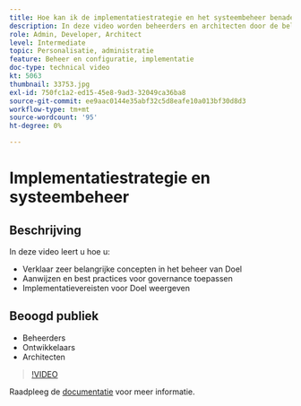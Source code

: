 ```yaml
---
title: Hoe kan ik de implementatiestrategie en het systeembeheer benaderen?
description: In deze video worden beheerders en architecten door de belangrijkste concepten geleid bij het beheren en implementeren van Adobe Target. Bekijk deze video om te leren hoe u best practices voor governance kunt identificeren en toepassen en de vereisten voor doelimplementatie kunt vermelden.
role: Admin, Developer, Architect
level: Intermediate
topic: Personalisatie, administratie
feature: Beheer en configuratie, implementatie
doc-type: technical video
kt: 5063
thumbnail: 33753.jpg
exl-id: 750fc1a2-ed15-45e8-9ad3-32049ca36ba8
source-git-commit: ee9aac0144e35abf32c5d8eafe10a013bf30d8d3
workflow-type: tm+mt
source-wordcount: '95'
ht-degree: 0%

---
```


# Implementatiestrategie en systeembeheer

## Beschrijving

In deze video leert u hoe u:

* Verklaar zeer belangrijke concepten in het beheer van Doel
* Aanwijzen en best practices voor governance toepassen
* Implementatievereisten voor Doel weergeven

## Beoogd publiek

* Beheerders
* Ontwikkelaars
* Architecten

>[!VIDEO](https://video.tv.adobe.com/v/33753/?quality=12)

Raadpleeg de [documentatie](https://docs.adobe.com/content/help/en/target/using/administer/administrating-target.html) voor meer informatie.
